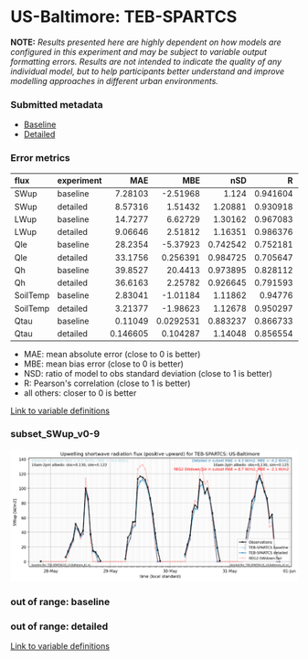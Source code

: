 # US-Baltimore: TEB-SPARTCS

**NOTE:** *Results presented here are highly dependent on how models are configured in this experiment and may be subject to variable output formatting errors. Results are not intended to indicate the quality of any individual model, but to help participants better understand and improve modelling approaches in different urban environments.*

### Submitted metadata

- [Baseline](TEB-SPARTCS_US-Baltimore_baseline_attrs.md)
- [Detailed](TEB-SPARTCS_US-Baltimore_detailed_attrs.md)

### Error metrics

| flux     | experiment   |       MAE |        MBE |      nSD |        R |         5th |       95th |      RMSE |    cRMSE |       AMBE |     1-nSD |       1-R |   nSkewness |   nKurtosis |   Overlap |
|:---------|:-------------|----------:|-----------:|---------:|---------:|------------:|-----------:|----------:|---------:|-----------:|----------:|----------:|------------:|------------:|----------:|
| SWup     | baseline     |  7.28103  | -2.51968   | 1.124    | 0.941604 |  1.863      |  3.10038   | 13.0866   | 0.382951 |  2.51968   | 0.124004  | 0.0583959 |   1.1163    |   3.56448   | 0.104309  |
| SWup     | detailed     |  8.57316  |  1.51432   | 1.20881  | 0.930918 |  1.863      |  7.66244   | 15.4638   | 0.458929 |  1.51432   | 0.208809  | 0.0690824 |   1.31411   |   5.01317   | 0.110998  |
| LWup     | baseline     | 14.7277   |  6.62729   | 1.30162  | 0.967083 | 11.7231     | 54.8775    | 24.1555   | 0.42032  |  6.62729   | 0.301622  | 0.0329174 |   9.67707   |   0.867921  | 0.081771  |
| LWup     | detailed     |  9.06646  |  2.51812   | 1.16351  | 0.986376 |  8.30805    | 24.4126    | 13.5949   | 0.241743 |  2.51812   | 0.163508  | 0.0136245 |   3.80667   |   0.347907  | 0.0708762 |
| Qle      | baseline     | 28.2354   | -5.37923   | 0.742542 | 0.752181 | 14.7905     | 53.7167    | 47.9752   | 0.659028 |  5.37923   | 0.257459  | 0.247819  |   0.0111481 |   0.0898066 | 0.209409  |
| Qle      | detailed     | 33.1756   |  0.256391  | 0.984725 | 0.705647 | 11.4691     | 27.9819    | 55.0891   | 0.761543 |  0.256391  | 0.0152752 | 0.294353  |   0.318959  |   1.48312   | 0.169653  |
| Qh       | baseline     | 39.8527   | 20.4413    | 0.973895 | 0.828112 | 23.8939     | 13.758     | 55.281    | 0.57921  | 20.4413    | 0.0261066 | 0.171888  |   0.0476552 |   0.275055  | 0.281889  |
| Qh       | detailed     | 36.6163   |  2.25782   | 0.926645 | 0.791593 | 10.5207     |  7.67205   | 55.5399   | 0.625796 |  2.25782   | 0.0733559 | 0.208407  |   0.0454658 |   0.262593  | 0.138587  |
| SoilTemp | baseline     |  2.83041  | -1.01184   | 1.11862  | 0.94776  |  2.70617    |  1.71879   |  3.53231  | 0.361862 |  1.01184   | 0.118619  | 0.0522397 |   0.209131  |   0.386426  | 0.127658  |
| SoilTemp | detailed     |  3.21377  | -1.98623   | 1.12678  | 0.950297 |  3.41034    |  0.52386   |  3.89205  | 0.357885 |  1.98623   | 0.126774  | 0.0497031 |   0.0693161 |   0.198439  | 0.148979  |
| Qtau     | baseline     |  0.11049  |  0.0292531 | 0.883237 | 0.866733 |  0.0332391  |  0.0497585 |  0.154063 | 0.499045 |  0.0292531 | 0.116764  | 0.133267  |   0.0627388 |   0.139939  | 0.208521  |
| Qtau     | detailed     |  0.146605 |  0.104287  | 1.14048  | 0.856554 |  0.00900542 |  0.161721  |  0.206755 | 0.589006 |  0.104287  | 0.140475  | 0.143446  |   0.14115   |   0.213915  | 0.199888  |

 - MAE: mean absolute error (close to 0 is better)
 - MBE: mean bias error (close to 0 is better)
 - NSD: ratio of model to obs standard deviation (close to 1 is better)
 - R: Pearson's correlation (close to 1 is better)
 - all others: closer to 0 is better

[Link to variable definitions](../modelattrs/variable_definitions.md)

### <a name="subset_swup_v0-9"></a>subset_SWup_v0-9
[![TEB-SPARTCS_US-Baltimore_subset_SWup_v0-9.png](TEB-SPARTCS_US-Baltimore_subset_SWup_v0-9.png)](TEB-SPARTCS_US-Baltimore_subset_SWup_v0-9.png)

### out of range: baseline


### out of range: detailed



[Link to variable definitions](../modelattrs/variable_definitions.md)

